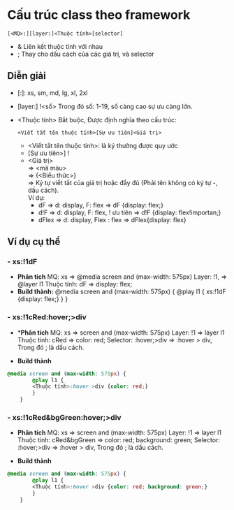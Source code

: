 # Cấu trúc class theo framework
```text
[<MQ>:][layer:]<Thuộc tính>[selector]
```
- & Liên kết thuộc tính với nhau
- ; Thay cho dấu cách của các giá trị, và selector

## Diễn giải
-  [<MQ>:]: xs, sm, md, lg, xl, 2xl
-  [layer:] !<số> Trong đó số: 1-19, số càng cao sự ưu càng lớn.

-  <Thuộc tính> Bắt buộc, Được định nghĩa theo cấu trúc:    

    ```text
    <Viết tắt tên thuộc tính>[Sự ưu tiên]<Giá trị>
    ```
	+  <Viết tắt tên thuộc tính>: là ký  thường được quy ước 
	+ [Sự ưu tiên>] !
	+ <Giá trị>    
		=> <mã màu>    
		=> {<Biểu thức>}    
		=> Ký tự viết tắt của giá trị hoặc đầy đủ (Phải tên không có ký tự -, dấu cách).    
		Ví dụ:    
		 - dF => d: display, F: flex => dF {display: flex;}
		 - d!F => d: display, F: flex, ! ưu tiên => d!F {display: flex!importan;}
		 - dFlex => d: display, Flex : flex => dFlex{display: flex}

## Ví dụ cụ thể
### - xs:!1dF
+ **Phân tích**
	MQ: xs =>  @media screen and (max-width: 575px)
	Layer: !1, => @layer l1 
	Thuộc tính: dF => display: flex;
+ **Build thành:** 
	 @media screen and (max-width: 575px) {
		@play l1 {
		xs:!1dF {display: flex;} 
		}
	}


### - xs:!1cRed:hover;>div

+ ***Phân tích**
	MQ: xs =>  screen and (max-width: 575px)
	Layer: !1 => layer l1
	Thuộc tính:  cRed => color: red;
	Selector: :hover;>div => :hover > div, Trong đó ; là dấu cách.

+ **Build thành**
```css
@media screen and (max-width: 575px) {
		@play l1 {
		<Thuộc tính>:hover >div {color: red;} 
		}
	}
```
### - xs:!1cRed&bgGreen:hover;>div

+ **Phân tích**
	MQ: xs =>  screen and (max-width: 575px)
	Layer: !1 => layer l1
	Thuộc tính:  cRed&bgGreen => color: red; background: green; 
	Selector: :hover;>div => :hover > div, Trong đó ; là dấu cách.

+ **Build thành**
```css
@media screen and (max-width: 575px) {
		@play l1 {
		<Thuộc tính>:hover >div {color: red; background: green;} 
		}
	}

```
